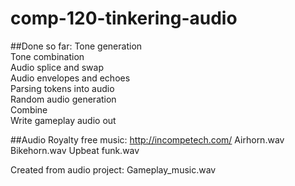# comp-120-tinkering-audio

##Done so far:
Tone generation  
Tone combination  
Audio splice and swap  
Audio envelopes and echoes  
Parsing tokens into audio  
Random audio generation  
Combine  
Write gameplay audio out

##Audio
Royalty free music: http://incompetech.com/
Airhorn.wav
Bikehorn.wav
Upbeat funk.wav

Created from audio project:
Gameplay_music.wav


